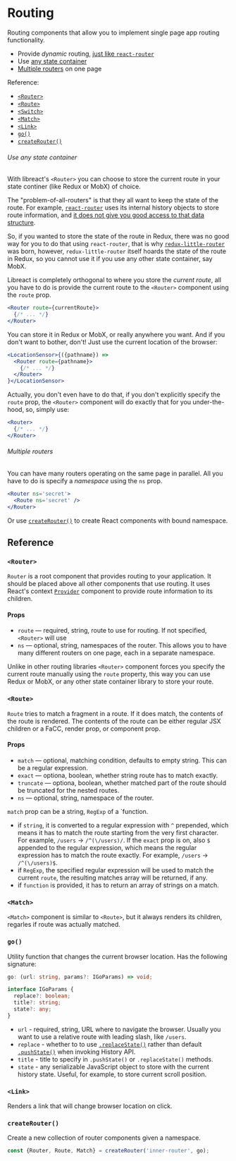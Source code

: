 # Routing

Routing components that allow you to implement single page app routing functionality.

  - Provide *dynamic* routing, [just like `react-router`](https://reacttraining.com/react-router/core/guides/philosophy/dynamic-routing)
  - Use [any state container](#use-any-state-container)
  - [Multiple routers](#multiple-routers) on one page

Reference:

  - [`<Router>`](#router)
  - [`<Route>`](#route)
  - [`<Switch>`](#switch)
  - [`<Match>`](#match)
  - [`<Link>`](#link)
  - [`go()`](#go)
  - [`createRouter()`](#createrouter)


###### Use any state container

With libreact's `<Router>` you can choose to store the current route in your state continer (like Redux or MobX) of
choice.

The "problem-of-all-routers" is that they all want to keep the state of the route. For example, [`react-router`](https://reacttraining.com/react-router/) uses
its internal history objects to store route information, and [it does not give you good access to that data structure](http://formidable.com/blog/2016/07/11/let-the-url-do-the-talking-part-1-the-pain-of-react-router-in-redux/).

So, if you wanted to store the state of the route in Redux, there was no good way for you to do that using `react-router`, that is why
[`redux-little-router`](https://github.com/FormidableLabs/redux-little-router) was born, however, `redux-little-router` itself hoards the
state of the route in Redux, so you cannot use it if you use any other state container, say MobX.

Libreact is completely orthogonal to where you store the *current route*, all you have to do is provide the current route to the `<Router>`
component using the `route` prop.

```jsx
<Router route={currentRoute}>
  {/* ... */}
</Router>
```

You can store it in Redux or MobX, or really anywhere you want. And if you don't want to bother, don't! Just use the current location of the browser:

```jsx
<LocationSensor>{({pathname}) =>
  <Router route={pathname}>
    {/* ... */}
  </Router>
}</LocationSensor>
```

Actually, you don't even have to do that, if you don't explicitly specify the `route` prop, the `<Router>` component will do exactly that for you under-the-hood,
so, simply use:

```jsx
<Router>
  {/* ... */}
</Router>
```


###### Multiple routers

You can have many routers operating on the same page in parallel. All you have to do is specify a *namespace* using the `ns` prop.

```jsx
<Router ns='secret'>
  <Route ns='secret' />
</Router>
```

Or use [`createRouter()`](#createrouter) to create React components with bound namespace.


## Reference

### `<Router>`

`Router` is a root component that provides routing to your application. It should be placed above all other components
that use routing. It uses React's context [`Provider`](./context.md#provider) component to provide route information to
its children.

#### Props

  - `route` &mdash; required, string, route to use for routing. If not specified, `<Router>` will use
  - `ns` &mdash; optional, string, namespaces of the router. This allows you to have many different routers
  on one page, each in a separate namespace.

Unlike in other routing libraries `<Router>` component forces you specify the current route manually using the `route` property,
this way you can use Redux or MobX, or any other state container library to store your route.


### `<Route>`

`Route` tries to match a fragment in a route. If it does match, the contents of the route is rendered. The contents of the route
can be either regular JSX children or a FaCC, render prop, or component prop.


#### Props

  - `match` &mdash; optional, matching condition, defaults to empty string. This can be a regular expression.
  - `exact` &mdash; optiona, boolean, whether string route has to match exactly.
  - `truncate` &mdash; optiona, boolean, whether matched part of the route should be truncated for the nested routes.
  - `ns` &mdash; optional, string, namespace of the router.


`match` prop can be a string, `RegExp` of a `function.

  - if `string`, it is converted to a regular expression with `^` prepended, which means it has to match the route starting from
  the very first character. For example, `/users` -> `/^(\/users)/`. If the `exact` prop is on, also `$` appended to the regular
  expression, which means the regular expression has to match the route exactly. For example, `/users` -> `/^(\/users)$`.
  - if `RegExp`, the specified regular expression will be used to match the current `route`, the resulting matches array will be
  returned, if any.
  - if `function` is provided, it has to return an array of strings on a match.


### `<Match>`

`<Match>` component is similar to `<Route>`, but it always renders its children, regarles if route was actually matched.


### `go()`

Utility function that changes the current browser location. Has the following signature:

```ts
go: (url: string, params?: IGoParams) => void;

interface IGoParams {
  replace?: boolean;
  title?: string;
  state?: any;
}
```

  - `url` - required, string, URL where to navigate the browser. Usually you want to use a relative route with leading slash, like `/users`.
  - `replace` - whether to to use [`.replaceState()`](https://developer.mozilla.org/en-US/docs/Web/API/History_API#The_replaceState()_method)
  rather than default [`.pushState()`](https://developer.mozilla.org/en-US/docs/Web/API/History_API#The_pushState()_method) when invoking History API.
  - `title` - title to specify in `.pushState()` or `.replaceState()` methods.
  - `state` - any serializable JavaScript object to store with the current history state. Useful, for example, to store current scroll position.


### `<Link>`

Renders a link that will change browser location on click.


### `createRouter()`

Create a new collection of router components given a namespace.

```js
const {Router, Route, Match} = createRouter('inner-router', go);
```

